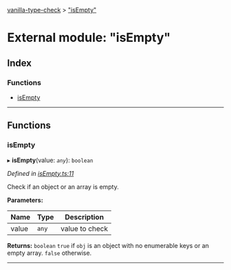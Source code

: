 [vanilla-type-check](../README.md) > ["isEmpty"](../modules/_isempty_.md)

# External module: "isEmpty"

## Index

### Functions

* [isEmpty](_isempty_.md#isempty)

---

## Functions

<a id="isempty"></a>

###  isEmpty

▸ **isEmpty**(value: *`any`*): `boolean`

*Defined in [isEmpty.ts:11](https://github.com/danikaze/npm-vanilla-type-check/blob/9e3df9d/src/isEmpty.ts#L11)*

Check if an object or an array is empty.

**Parameters:**

| Name | Type | Description |
| ------ | ------ | ------ |
| value | `any` |  value to check |

**Returns:** `boolean`
`true` if `obj` is an object with no enumerable keys or an empty array. `false` otherwise.

___

